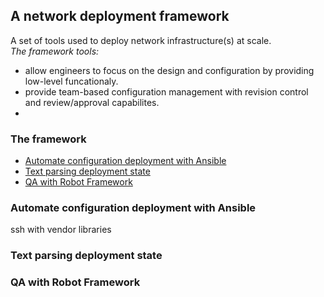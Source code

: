 ## A network deployment framework

A set of tools used to deploy network infrastructure(s) at scale.  
*The framework tools:*     
* allow engineers to focus on the design and configuration by providing low-level funcationaly.  
* provide team-based configuration management with revision control and review/approval capabilites.  
* 

### The framework
* [Automate configuration deployment with Ansible](#Automate-configuration-deployment-with-ansible)
* [Text parsing deployment state](#text-parsing-deployment-state)
* [QA with Robot Framework](#qa-with-robot-framework)


### Automate configuration deployment with Ansible
ssh with vendor libraries  



### Text parsing deployment state


### QA with Robot Framework





